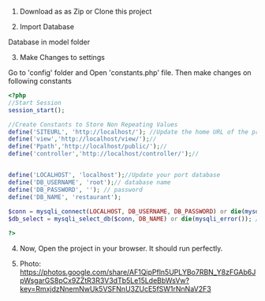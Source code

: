 1. Download as as Zip or Clone this project

2. Import Database

Database in model folder

3. Make Changes to settings

Go to 'config' folder and Open 'constants.php' file. Then make changes on following constants
```php
<?php 
//Start Session
session_start();

//Create Constants to Store Non Repeating Values
define('SITEURL', 'http://localhost/'); //Update the home URL of the project if you have changed port number or 
define('view','http://localhost/view/');//
define('Ppath','http://localhost/public/');//
define('controller','http://localhost/controller/');//


define('LOCALHOST', 'localhost');//Update your port database
define('DB_USERNAME', 'root');// database name
define('DB_PASSWORD', ''); // password
define('DB_NAME', 'restaurant');
    
$conn = mysqli_connect(LOCALHOST, DB_USERNAME, DB_PASSWORD) or die(mysqli_error()); //Database Connection
$db_select = mysqli_select_db($conn, DB_NAME) or die(mysqli_error()); //SElecting Database 

?>
```

4. Now, Open the project in your browser. It should run perfectly.

5. Photo: 
https://photos.google.com/share/AF1QipPfln5UPLYBo7RBN_Y8zFGAb6JpWsgarGS8pCx9ZZtR3R3V3dTb5Le15LdeBbWsVw?key=RmxjdzNnemNwUk5VSFNnU3ZUcE5fSW1rNnNaV2F3